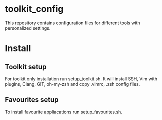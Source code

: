 # toolkit_config
This repository contains configuration files for different tools with personalized settings.

# Install
## Toolkit setup
For toolkit only installation run setup_toolkit.sh. It will install SSH, Vim with plugins, Clang, GIT, oh-my-zsh and copy .vimrc, .zsh config files.

## Favourites setup
To install favourite appliacations run setup_favourites.sh.
